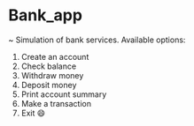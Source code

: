 # Bank_app

~ Simulation of bank services. Available options:
1. Create an account
2. Check balance
3. Withdraw money
4. Deposit money
5. Print account summary
6. Make a transaction
7. Exit :smile:
